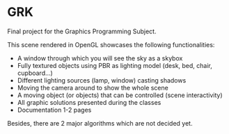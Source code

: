 # GRK

Final project for the Graphics Programming Subject. 

This scene rendered in OpenGL showcases the following functionalities:
- A window through which you will see the sky as a skybox
- Fully textured objects using PBR as lighting model (desk, bed, chair, cupboard…)
- Different lighting sources (lamp, window) casting shadows
- Moving the camera around to show the whole scene
- A moving object (or objects) that can be controlled (scene interactivity)
- All graphic solutions presented during the classes
- Documentation 1-2 pages

Besides, there are 2 major algorithms which are not decided yet.
